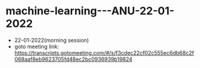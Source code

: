 # machine-learning---ANU-22-01-2022
- 22-01-2022(morning session)
- goto meeting link: https://transcripts.gotomeeting.com/#/s/f3cdec22cf02c555ec6db68c2f068aaf8eb9623705fd48ec2bc0936939b19824
